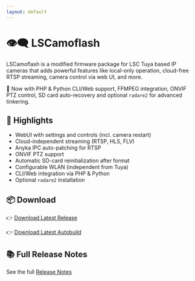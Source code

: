 ```yaml
---
layout: default
---
```


# 👁️‍🗨️ LSCamoflash

LSCamoflash is a modified firmware package for LSC Tuya based IP cameras that adds powerful features like local-only operation, cloud-free RTSP streaming, camera control via web UI, and more.

🚀 Now with PHP & Python CLI/Web support, FFMPEG integration, ONVIF PTZ control, SD card auto-recovery and optional `radare2` for advanced tinkering.

## 🔧 Highlights

- WebUI with settings and controls (incl. camera restart)
- Cloud-independent streaming (RTSP, HLS, FLV)
- Anyka IPC auto-patching for RTSP
- ONVIF PTZ support
- Automatic SD-card reinitialization after format
- Configurable WLAN (independent from Tuya)
- CLI/Web integration via PHP & Python
- Optional `radare2` installation

## 📦 Download

👉 [Download Latest Release](https://github.com/Bunkerschild/LSCamoflash/releases/latest)

👉 [Download Latest Autobuild](https://github.com/Bunkerschild/LSCamoflash/release/latest)

## 📚 Full Release Notes

See the full [Release Notes](./release.md)

